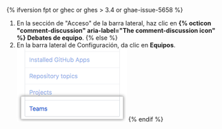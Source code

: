 {% ifversion fpt or ghec or ghes > 3.4 or ghae-issue-5658 %}
1. En la sección de "Acceso" de la barra lateral, haz clic en **{% octicon "comment-discussion" aria-label="The comment-discussion icon" %} Debates de equipo**.
{% else %}
1. En la barra lateral de Configuración, da clic en **Equipos**. ![Pestaña de equipos en la barra lateral de configuración de la organización](/assets/images/help/settings/settings-sidebar-team-settings.png)
{% endif %}
